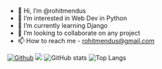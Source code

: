 - 👋 Hi, I’m @rohitmendus
- 👀 I’m interested in Web Dev in Python
- 🌱 I’m currently learning Django
- 💞️ I’m looking to collaborate on any project
- 📫 How to reach me - rohitmendus@gmail.com

[![Github](https://img.shields.io/github/followers/rohitmendus?label=Follow&style=social)](https://github.com/rohitmendus)
![](https://visitor-badge.laobi.icu/badge?page_id=rohitmendus.rohitmendus)
![GitHub stats](https://github-readme-stats.vercel.app/api?username=rohitmendus&show_icons=true&theme=tokyonight)
![Top Langs](https://github-readme-stats.vercel.app/api/top-langs/?username=rohitmendus&theme=tokyonight)

<!---
rohitmendus/rohitmendus is a ✨ special ✨ repository because its `README.md` (this file) appears on your GitHub profile.
You can click the Preview link to take a look at your changes.
--->

